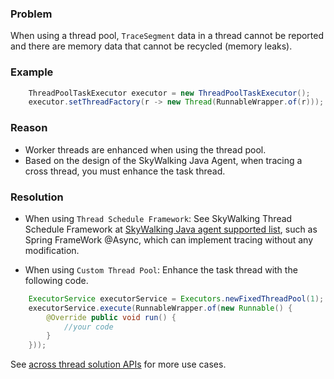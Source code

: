 ### Problem 
When using a thread pool, `TraceSegment` data in a thread cannot be reported and there are memory data that cannot be recycled (memory leaks).

### Example
``` java
    ThreadPoolTaskExecutor executor = new ThreadPoolTaskExecutor();
    executor.setThreadFactory(r -> new Thread(RunnableWrapper.of(r)));
```

### Reason

* Worker threads are enhanced when using the thread pool. 
* Based on the design of the SkyWalking Java Agent, when tracing a cross thread, you must enhance the task thread.

### Resolution

* When using `Thread Schedule Framework`:
See SkyWalking Thread Schedule Framework at [SkyWalking Java agent supported list](../setup/service-agent/java-agent/Supported-list.md), such as Spring FrameWork @Async, which can implement tracing without any modification. 

* When using `Custom Thread Pool`:
Enhance the task thread with the following code.

```java
    ExecutorService executorService = Executors.newFixedThreadPool(1);
    executorService.execute(RunnableWrapper.of(new Runnable() {
        @Override public void run() {
            //your code
        }
    }));
```
See [across thread solution APIs](../setup/service-agent/java-agent/Application-toolkit-trace-cross-thread.md) for more use cases.

